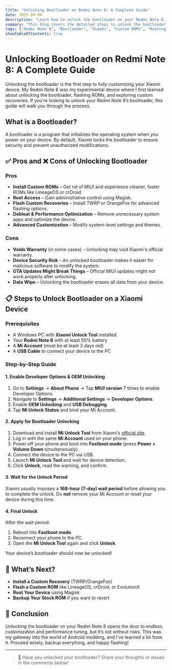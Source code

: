 ```yaml
---
title: "Unlocking Bootloader on Redmi Note 8: A Complete Guide"
date: 2025-04-04
description: "Learn how to unlock the bootloader on your Redmi Note 8, including the pros and cons of an unlocked bootloader and the step-by-step process to do it."
summary: "This blog covers the detailed steps to unlock the bootloader on your Redmi Note 8, along with the benefits and risks of doing so. A personal take on experimenting with custom ROMs and modifications."
tags: ["Redmi Note 8", "Bootloader", "Xiaomi", "Custom ROMs", "Rooting"]
showTableOfContents: true
---
```


# Unlocking Bootloader on Redmi Note 8: A Complete Guide

Unlocking the bootloader is the first step to fully customizing your Xiaomi device. My Redmi Note 8 was my experimental device where I first learned about unlocking the bootloader, flashing ROMs, and exploring custom recoveries. If you're looking to unlock your Redmi Note 8’s bootloader, this guide will walk you through the process.

## What is a Bootloader?

A bootloader is a program that initializes the operating system when you power on your device. By default, Xiaomi locks the bootloader to ensure security and prevent unauthorized modifications.

## ✅ Pros and ❌ Cons of Unlocking Bootloader

### Pros

* **Install Custom ROMs** – Get rid of MIUI and experience cleaner, faster ROMs like LineageOS or crDroid.
* **Root Access** – Gain administrative control using Magisk.
* **Flash Custom Recoveries** – Install TWRP or OrangeFox for advanced flashing options.
* **Debloat & Performance Optimization** – Remove unnecessary system apps and optimize the device.
* **Advanced Customization** – Modify system-level settings and themes.

### Cons

* **Voids Warranty** (in some cases) – Unlocking may void Xiaomi's official warranty.
* **Device Security Risk** – An unlocked bootloader makes it easier for malicious software to modify the system.
* **OTA Updates Might Break Things** – Official MIUI updates might not work properly after unlocking.
* **Data Wipe** – Unlocking the bootloader erases all data from your device.

## 📋 Steps to Unlock Bootloader on a Xiaomi Device

### Prerequisites

* A Windows PC with **Xiaomi Unlock Tool** installed
* Your **Redmi Note 8** with at least 50% battery
* A **Mi Account** (must be at least 3 days old)
* A **USB Cable** to connect your device to the PC

### Step-by-Step Guide

#### 1. Enable Developer Options & OEM Unlocking

1. Go to **Settings** → **About Phone** → Tap **MIUI version** 7 times to enable Developer Options.
2. Navigate to **Settings** → **Additional Settings** → **Developer Options**.
3. Enable **OEM Unlocking** and **USB Debugging**.
4. Tap **Mi Unlock Status** and bind your Mi Account.

#### 2. Apply for Bootloader Unlocking

1. Download and install **Mi Unlock Tool** from Xiaomi’s [official site](https://en.miui.com/unlock/).
2. Log in with the same **Mi Account** used on your phone.
3. Power off your phone and boot into **Fastboot mode** (press **Power + Volume Down** simultaneously).
4. Connect the device to the PC via USB.
5. Launch **Mi Unlock Tool** and wait for device detection.
6. Click **Unlock**, read the warning, and confirm.

#### 3. Wait for the Unlock Period

Xiaomi usually imposes a **168-hour (7-day) wait period** before allowing you to complete the unlock. Do **not** remove your Mi Account or reset your device during this time.

#### 4. Final Unlock

After the wait period:

1. Reboot into **Fastboot mode**.
2. Reconnect your phone to the PC.
3. Open the **Mi Unlock Tool** again and click **Unlock**.

Your device’s bootloader should now be unlocked!

## 🚀 What’s Next?

* **Install a Custom Recovery** (TWRP/OrangeFox)
* **Flash a Custom ROM** like LineageOS, crDroid, or EvolutionX
* **Root Your Device** using Magisk
* **Backup Your Stock ROM** if you want to revert

## 🧠 Conclusion

Unlocking the bootloader on your Redmi Note 8 opens the door to endless customization and performance tuning, but it’s not without risks. This was my gateway into the world of Android modding, and I’ve learned a lot from it. Proceed wisely, backup everything, and happy flashing!

---

> 💬 Have you unlocked your bootloader? Share your thoughts or issues in the comments below!

